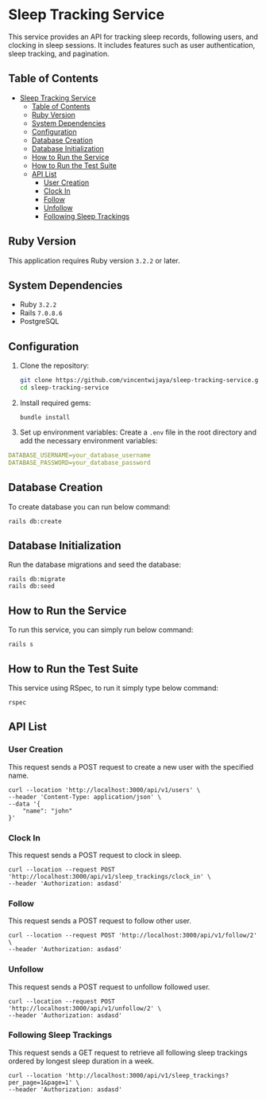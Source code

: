 # Sleep Tracking Service

This service provides an API for tracking sleep records, following users, and clocking in sleep sessions. It includes features such as user authentication, sleep tracking, and pagination.
## Table of Contents

- [Sleep Tracking Service](#sleep-tracking-service)
  - [Table of Contents](#table-of-contents)
  - [Ruby Version](#ruby-version)
  - [System Dependencies](#system-dependencies)
  - [Configuration](#configuration)
  - [Database Creation](#database-creation)
  - [Database Initialization](#database-initialization)
  - [How to Run the Service](#how-to-run-the-service)
  - [How to Run the Test Suite](#how-to-run-the-test-suite)
  - [API List](#api-list)
    - [User Creation](#user-creation)
    - [Clock In](#clock-in)
    - [Follow](#follow)
    - [Unfollow](#unfollow)
    - [Following Sleep Trackings](#following-sleep-trackings)

## Ruby Version

This application requires Ruby version `3.2.2` or later.

## System Dependencies

- Ruby `3.2.2`
- Rails `7.0.8.6`
- PostgreSQL

## Configuration

1. Clone the repository:
   ```sh
   git clone https://github.com/vincentwijaya/sleep-tracking-service.git
   cd sleep-tracking-service
   ```
2. Install required gems:
   ```
   bundle install
   ```
3. Set up environment variables: Create a `.env` file in the root directory and add the necessary environment variables:
  ```yaml
  DATABASE_USERNAME=your_database_username
  DATABASE_PASSWORD=your_database_password
  ```

## Database Creation
To create database you can run below command:
```
rails db:create
```

## Database Initialization
Run the database migrations and seed the database:
```
rails db:migrate
rails db:seed
```

## How to Run the Service
To run this service, you can simply run below command:
```
rails s
```

## How to Run the Test Suite
This service using RSpec, to run it simply type below command:
```
rspec
```

## API List
### User Creation
This request sends a POST request to create a new user with the specified name.

```
curl --location 'http://localhost:3000/api/v1/users' \
--header 'Content-Type: application/json' \
--data '{
    "name": "john"
}'
```

### Clock In

This request sends a POST request to clock in sleep.

```
curl --location --request POST 'http://localhost:3000/api/v1/sleep_trackings/clock_in' \
--header 'Authorization: asdasd'
```

### Follow
This request sends a POST request to follow other user.

```
curl --location --request POST 'http://localhost:3000/api/v1/follow/2' \
--header 'Authorization: asdasd'
```

### Unfollow
This request sends a POST request to unfollow followed user.

```
curl --location --request POST 'http://localhost:3000/api/v1/unfollow/2' \
--header 'Authorization: asdasd'
```

### Following Sleep Trackings

This request sends a GET request to retrieve all following sleep trackings ordered by longest sleep duration in a week.

```
curl --location 'http://localhost:3000/api/v1/sleep_trackings?per_page=1&page=1' \
--header 'Authorization: asdasd'
```